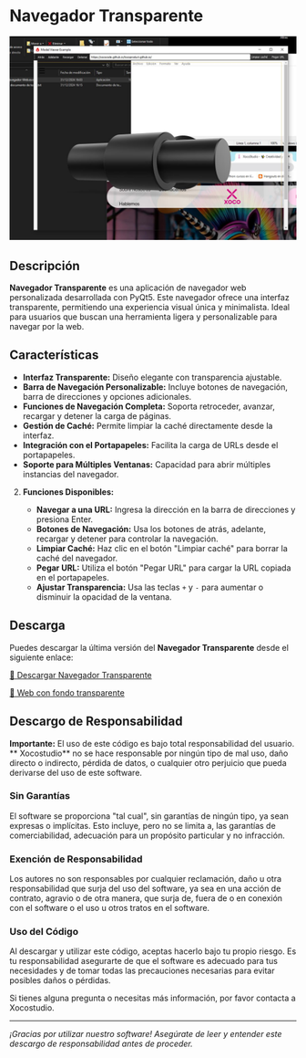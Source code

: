 # Navegador Transparente

![Logo del Proyecto](Captura3d.JPG)

## Descripción

**Navegador Transparente** es una aplicación de navegador web personalizada desarrollada con PyQt5. Este navegador ofrece una interfaz transparente, permitiendo una experiencia visual única y minimalista. Ideal para usuarios que buscan una herramienta ligera y personalizable para navegar por la web.

## Características

- **Interfaz Transparente:** Diseño elegante con transparencia ajustable.
- **Barra de Navegación Personalizable:** Incluye botones de navegación, barra de direcciones y opciones adicionales.
- **Funciones de Navegación Completa:** Soporta retroceder, avanzar, recargar y detener la carga de páginas.
- **Gestión de Caché:** Permite limpiar la caché directamente desde la interfaz.
- **Integración con el Portapapeles:** Facilita la carga de URLs desde el portapapeles.
- **Soporte para Múltiples Ventanas:** Capacidad para abrir múltiples instancias del navegador.


2. **Funciones Disponibles:**
   
   - **Navegar a una URL:** Ingresa la dirección en la barra de direcciones y presiona Enter.
   - **Botones de Navegación:** Usa los botones de atrás, adelante, recargar y detener para controlar la navegación.
   - **Limpiar Caché:** Haz clic en el botón "Limpiar caché" para borrar la caché del navegador.
   - **Pegar URL:** Utiliza el botón "Pegar URL" para cargar la URL copiada en el portapapeles.
   - **Ajustar Transparencia:** Usa las teclas `+` y `-` para aumentar o disminuir la opacidad de la ventana.

## Descarga

Puedes descargar la última versión del **Navegador Transparente** desde el siguiente enlace:

[🔗 Descargar Navegador Transparente](https://drive.google.com/file/d/1c9Q25zjw6qz_nVXJpFNrGfQQ-HH31mCK/view?usp=sharing)

[🔗 Web con fondo transparente](https://xococode.github.io/Xocoproduct.github.io/)



## Descargo de Responsabilidad

**Importante:** El uso de este código es bajo total responsabilidad del usuario. ** Xocostudio** no se hace responsable por ningún tipo de mal uso, daño directo o indirecto, pérdida de datos, o cualquier otro perjuicio que pueda derivarse del uso de este software.

### Sin Garantías

El software se proporciona "tal cual", sin garantías de ningún tipo, ya sean expresas o implícitas. Esto incluye, pero no se limita a, las garantías de comerciabilidad, adecuación para un propósito particular y no infracción.

### Exención de Responsabilidad

Los autores no son responsables por cualquier reclamación, daño u otra responsabilidad que surja del uso del software, ya sea en una acción de contrato, agravio o de otra manera, que surja de, fuera de o en conexión con el software o el uso u otros tratos en el software.

### Uso del Código

Al descargar y utilizar este código, aceptas hacerlo bajo tu propio riesgo. Es tu responsabilidad asegurarte de que el software es adecuado para tus necesidades y de tomar todas las precauciones necesarias para evitar posibles daños o pérdidas.



Si tienes alguna pregunta o necesitas más información, por favor contacta a Xocostudio.

---

*¡Gracias por utilizar nuestro software! Asegúrate de leer y entender este descargo de responsabilidad antes de proceder.*




